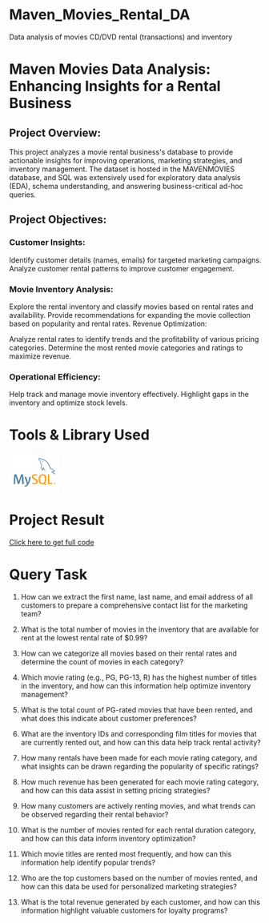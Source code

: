 
# Maven_Movies_Rental_DA
Data analysis of movies CD/DVD rental (transactions) and inventory

# Maven Movies Data Analysis: Enhancing Insights for a Rental Business

## Project Overview:
This project analyzes a movie rental business's database to provide actionable insights for improving operations, marketing strategies, and inventory management. The dataset is hosted in the MAVENMOVIES database, and SQL was extensively used for exploratory data analysis (EDA), schema understanding, and answering business-critical ad-hoc queries.

## Project Objectives:

### Customer Insights:

Identify customer details (names, emails) for targeted marketing campaigns.
Analyze customer rental patterns to improve customer engagement.

### Movie Inventory Analysis:

Explore the rental inventory and classify movies based on rental rates and availability.
Provide recommendations for expanding the movie collection based on popularity and rental rates.
Revenue Optimization:

Analyze rental rates to identify trends and the profitability of various pricing categories.
Determine the most rented movie categories and ratings to maximize revenue.

### Operational Efficiency:

Help track and manage movie inventory effectively.
Highlight gaps in the inventory and optimize stock levels.


# Tools & Library Used
[<img src="./IMAGES/mysql.png" alt="mysql.png" width="100"/>](https://www.mysql.com/) &nbsp;

# Project Result

[Click here to get full code](https://github.com/naynishb/Maven_Movies_Rental_DA/blob/02de175278240b4795c31b7747d675450f324c9a/maven_movies_rental_CODE.sql)

# Query Task

1. How can we extract the first name, last name, and email address of all customers to prepare a comprehensive contact list for the marketing team?



2. What is the total number of movies in the inventory that are available for rent at the lowest rental rate of $0.99?



3. How can we categorize all movies based on their rental rates and determine the count of movies in each category?



4. Which movie rating (e.g., PG, PG-13, R) has the highest number of titles in the inventory, and how can this information help optimize inventory management?



5. What is the total count of PG-rated movies that have been rented, and what does this indicate about customer preferences?



6. What are the inventory IDs and corresponding film titles for movies that are currently rented out, and how can this data help track rental activity?



7. How many rentals have been made for each movie rating category, and what insights can be drawn regarding the popularity of specific ratings?



8. How much revenue has been generated for each movie rating category, and how can this data assist in setting pricing strategies?



9. How many customers are actively renting movies, and what trends can be observed regarding their rental behavior?



10. What is the number of movies rented for each rental duration category, and how can this data inform inventory optimization?



11. Which movie titles are rented most frequently, and how can this information help identify popular trends?



12. Who are the top customers based on the number of movies rented, and how can this data be used for personalized marketing strategies?



13. What is the total revenue generated by each customer, and how can this information highlight valuable customers for loyalty programs?
